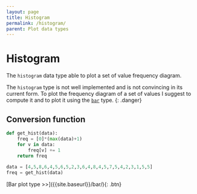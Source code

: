 ```yaml
---
layout: page
title: Histogram
permalink: /histogram/
parent: Plot data types
---
```

# Histogram
The `histogram` data type able to plot a set of value frequency diagram.

The `histogram` type is not well implemented and is not convincing in its
current form. To plot the frequency diagram of a set of values I suggest to
compute it and to plot it using the [`bar`]({{site.baseurl}}/bar/) type.
{: .danger}

## Conversion function
```python
def get_hist(data):
    freq = [0]*(max(data)+1)
    for v in data:
        freq[v] += 1
    return freq
    
data = [4,5,8,6,4,5,6,5,2,3,6,4,8,4,5,7,5,4,2,3,1,5,5]
freq = get_hist(data)
```

<span class="fs-4">
[Bar plot type >>]({{site.baseurl}}/bar/){: .btn}
</span>
